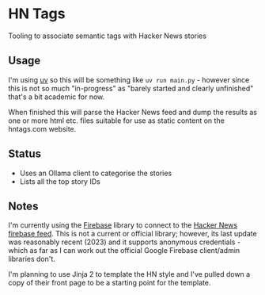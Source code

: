# HN Tags

Tooling to associate semantic tags with Hacker News stories

## Usage

I'm using [uv](https://docs.astral.sh/uv/) so this will be something like `uv run main.py` - however since this 
is not so much "in-progress" as "barely started and clearly unfinished" that's a bit academic for now.

When finished this will parse the Hacker News feed and dump the results as one or more html etc. files suitable
for use as static content on the hntags.com website.

## Status

  * Uses an Ollama client to categorise the stories 
  * Lists all the top story IDs

## Notes

I'm currently using the [Firebase](https://pypi.org/project/firebase/) library to connect to 
the [Hacker News firebase feed](https://github.com/HackerNews/API?tab=readme-ov-file). This is not a current
or official library; however, its last update was reasonably recent (2023) and it supports anonymous
credentials - which as far as I can work out the official Google Firebase client/admin libraries don't.

I'm planning to use Jinja 2 to template the HN style and I've pulled down a copy of their front page
to be a starting point for the template.